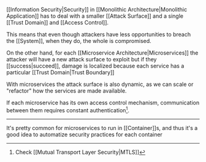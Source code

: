 [[Information Security|Security]] in [[Monolithic Architecture|Monolithic Application]] has to deal with a smaller [[Attack Surface]] and a single [[Trust Domain]] and [[Access Control]].

This means that even though attackers have less opportunities to breach the [[System]], when they do, the whole is compromised.

On the other hand, for each [[Microservice Architecture|Microservices]] the attacker will have a new attack surface to exploit but if they [[success|succeed]], damage is localized because each service has a particular [[Trust Domain|Trust Boundary]]

With microservices the attack surface is also dynamic, as we can scale or "refactor" how the services are made available.

If each microservice has its own access control mechanism, communication between them requires constant authentication[^1].

---

It's pretty common for microservices to run in [[Container]]s, and thus it's a good idea to automatize security practices for each container

[^1]: Check [[Mutual Transport Layer Security|MTLS]]